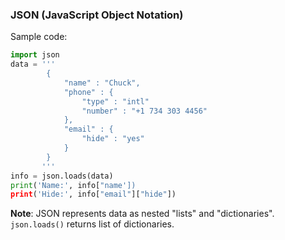 ### JSON (JavaScript Object Notation)
Sample code:<br/>

```python
import json
data = '''
        {
            "name" : "Chuck",
            "phone" : {
                "type" : "intl"
                "number" : "+1 734 303 4456"
            },
            "email" : {
                "hide" : "yes"
            }
        }
       '''
info = json.loads(data)
print('Name:', info["name'])
print('Hide:', info["email"]["hide"])
```
**Note**: JSON represents data as nested "lists" and "dictionaries".<br/>
`json.loads()` returns list of dictionaries.<br/>
